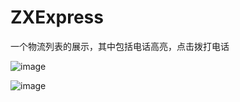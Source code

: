 # ZXExpress
一个物流列表的展示，其中包括电话高亮，点击拨打电话

![image](https://github.com/zhangxiang0316/ZXExpress/blob/master/raw/2.png)

![image](https://github.com/zhangxiang0316/ZXExpress/blob/master/raw/1.png)
